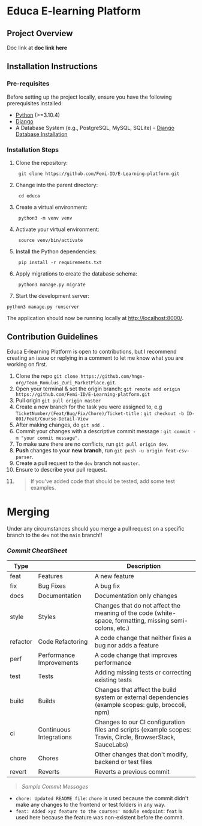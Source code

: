 # Educa E-learning Platform

## Project Overview 

Doc link at **doc link here**

## Installation Instructions 

### Pre-requisites

Before setting up the project locally, ensure you have the following prerequisites installed:

- [Python](https://www.python.org/downloads/) (>=3.10.4)
- [Django](https://www.djangoproject.com/download/)
- A Database System (e.g., PostgreSQL, MySQL, SQLite) - [Django Database Installation](https://www.djangoproject.com/download/#database-installation)

### Installation Steps

1. Clone the repository:

        git clone https://github.com/Femi-ID/E-Learning-platform.git


2. Change into the parent directory:

        cd educa


3. Create a virtual environment:

        python3 -m venv venv


4. Activate your virtual environment:

        source venv/bin/activate


5. Install the Python dependencies:

        pip install -r requirements.txt


6. Apply migrations to create the database schema:

        python3 manage.py migrate


7. Start the development server: 
 ```
 python3 manage.py runserver
 ```

The application should now be running locally at [http://localhost:8000/](http://localhost:8000/).


## Contribution Guidelines

Educa E-learning Platform is open to contributions, but I recommend creating an issue or replying in a comment to let me know what you are working on first.

1. Clone the repo `git clone https://github.com/hngx-org/Team_Romulus_Zuri_MarketPlace.git`.
2. Open your terminal & set the origin branch: `git remote add origin https://github.com/Femi-ID/E-Learning-platform.git`
3. Pull origin `git pull origin master`
4. Create a new branch for the task you were assigned to, e.g `TicketNumber/(Feat/Bug/Fix/Chore)/Ticket-title` : `git checkout -b ID-001/Feat/Course-Detail-View`
5. After making changes, do `git add .`
6. Commit your changes with a descriptive commit message : `git commit -m "your commit message"`.
7. To make sure there are no conflicts, run `git pull origin dev`.
8. **Push** changes to your **new branch**, run `git push -u origin feat-csv-parser`.
9. Create a pull request to the `dev` branch not `master`.
10. Ensure to describe your pull request.
11. > If you've added code that should be tested, add some test examples.


# Merging
Under any circumstances should you merge a pull request on a specific branch to the `dev` not the `main` branch!!

### _Commit CheatSheet_

| Type     |                          | Description                                                                                                 |
| -------- | ------------------------ | ----------------------------------------------------------------------------------------------------------- |
| feat     | Features                 | A new feature                                                                                               |
| fix      | Bug Fixes                | A bug fix                                                                                                   |
| docs     | Documentation            | Documentation only changes                                                                                  |
| style    | Styles                   | Changes that do not affect the meaning of the code (white-space, formatting, missing semi-colons, etc.)      |
| refactor | Code Refactoring         | A code change that neither fixes a bug nor adds a feature                                                   |
| perf     | Performance Improvements | A code change that improves performance                                                                     |
| test     | Tests                    | Adding missing tests or correcting existing tests                                                           |
| build    | Builds                   | Changes that affect the build system or external dependencies (example scopes: gulp, broccoli, npm)         |
| ci       | Continuous Integrations  | Changes to our CI configuration files and scripts (example scopes: Travis, Circle, BrowserStack, SauceLabs) |
| chore    | Chores                   | Other changes that don't modify, backend or test files                                                    |
| revert   | Reverts                  | Reverts a previous commit                                                                                   |

> _Sample Commit Messages_

- `chore: Updated README file`: `chore` is used because the commit didn't make any changes to the frontend or test folders in any way.
- `feat: Added xyz feature to the courses' module endpoint`: `feat` is used here because the feature was non-existent before the commit.

